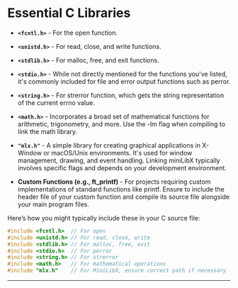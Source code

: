 # Essential C Libraries 

- **`<fcntl.h>`** - For the open function.
  
- **`<unistd.h>`** - For read, close, and write functions.
  
- **`<stdlib.h>`** - For malloc, free, and exit functions.
  
- **`<stdio.h>`** - While not directly mentioned for the functions you've listed, it's commonly included for file and error output functions such as perror.
  
- **`<string.h>`** - For strerror function, which gets the string representation of the current errno value.

- **`<math.h>`** - Incorporates a broad set of mathematical functions for arithmetic, trigonometry, and more. Use the -lm flag when compiling to link the math library.

- **`"mlx.h"`** - A simple library for creating graphical applications in X-Window or macOS/Unix environments. It's used for window management, drawing, and event handling. Linking miniLibX typically involves specific flags and depends on your development environment.

- **Custom Functions (e.g., ft_printf)** - For projects requiring custom implementations of standard functions like printf. Ensure to include the header file of your custom function and compile its source file alongside your main program files.


Here’s how you might typically include these in your C source file:

```c
#include <fcntl.h>  // For open
#include <unistd.h> // For read, close, write
#include <stdlib.h> // For malloc, free, exit
#include <stdio.h>  // For perror
#include <string.h> // For strerror
#include <math.h>   // For mathematical operations
#include "mlx.h"    // For MiniLibX, ensure correct path if necessary
```

---
